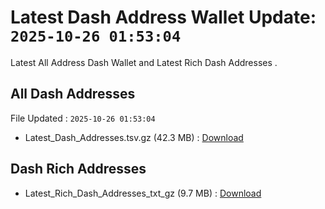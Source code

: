 # Latest Dash Address Wallet Update: `2025-10-26 01:53:04`

Latest All Address Dash Wallet and Latest Rich Dash Addresses .

## All Dash Addresses

File Updated : `2025-10-26 01:53:04`

- Latest_Dash_Addresses.tsv.gz (42.3 MB) : [Download](https://github.com/Pymmdrza/Rich-Address-Wallet/releases/tag/Dash)

## Dash Rich Addresses

- Latest_Rich_Dash_Addresses_txt_gz (9.7 MB) : [Download](https://github.com/Pymmdrza/Rich-Address-Wallet/releases/tag/Dash)
